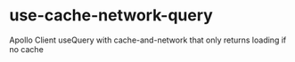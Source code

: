 # use-cache-network-query
Apollo Client useQuery with cache-and-network that only returns loading if no cache

